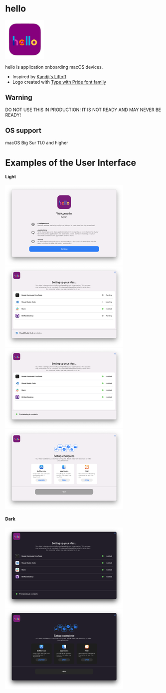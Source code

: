 # hello
<img src="/assets/HelloIcon.png" width=25% height=25%>

hello is application onboarding macOS devices.

- Inspired by [Kandji's Liftoff](https://www.kandji.io/liftoff)
- Logo created with [Type with Pride font family](https://www.typewithpride.com)

## Warning
DO NOT USE THIS IN PRODUCTION! IT IS NOT READY AND MAY NEVER BE READY!

## OS support
macOS Big Sur 11.0 and higher

# Examples of the User Interface

#### Light
<img src="/assets/demo_light_1.png" width=75% height=75%>
<img src="/assets/demo_light_2.png" width=75% height=75%>
<img src="/assets/demo_light_3.png" width=75% height=75%>
<img src="/assets/demo_light_4.png" width=75% height=75%>

#### Dark
<img src="/assets/demo_dark_3.png" width=75% height=75%>
<img src="/assets/demo_dark_4.png" width=75% height=75%>
